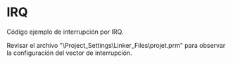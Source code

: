 # IRQ
Código ejemplo de interrupción por IRQ.

Revisar el archivo "\Project_Settings\Linker_Files\projet.prm" para observar la configuración del vector de interrupción.
